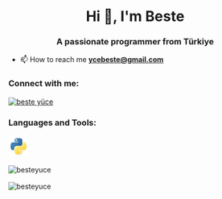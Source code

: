 <h1 align="center">Hi 👋, I'm Beste</h1>
<h3 align="center">A passionate programmer from Türkiye</h3>

- 📫 How to reach me **ycebeste@gmail.com**

<h3 align="left">Connect with me:</h3>
<p align="left">
<a href="https://linkedin.com/in/beste yüce" target="blank"><img align="center" src="https://raw.githubusercontent.com/rahuldkjain/github-profile-readme-generator/master/src/images/icons/Social/linked-in-alt.svg" alt="beste yüce" height="30" width="40" /></a>
</p>

<h3 align="left">Languages and Tools:</h3>
<p align="left"> <a href="https://www.python.org" target="_blank" rel="noreferrer"> <img src="https://raw.githubusercontent.com/devicons/devicon/master/icons/python/python-original.svg" alt="python" width="40" height="40"/> </a> </p>

<p><img align="center" src="https://github-readme-stats.vercel.app/api/top-langs?username=besteyuce&show_icons=true&locale=en&layout=compact" alt="besteyuce" /></p>

<p><img align="center" src="https://github-readme-streak-stats.herokuapp.com/?user=besteyuce&" alt="besteyuce" /></p>
